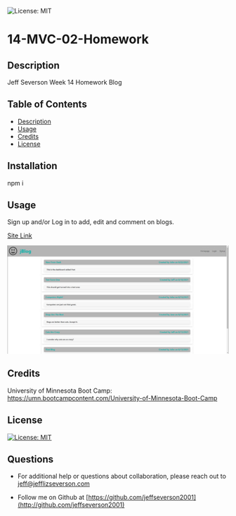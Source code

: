![License: MIT](https://img.shields.io/badge/License-MIT-yellow.svg)

# 14-MVC-02-Homework

## Description

Jeff Severson Week 14 Homework Blog

## Table of Contents

- [Description](#description)
- [Usage](#usage)
- [Credits](#credits)
- [License](#license)

## Installation

npm i

## Usage

Sign up and/or Log in to add, edit and comment on blogs.

[Site Link](https://jeffseverson2001-mvc-homework.herokuapp.com/)

![alt Blog Home Page](public/images/Blog_ReadMe.jpg)

## Credits

University of Minnesota Boot Camp:
https://umn.bootcampcontent.com/University-of-Minnesota-Boot-Camp

## License

[![License: MIT](https://img.shields.io/badge/License-MIT-yellow.svg)](https://opensource.org/licenses/MIT)

## Questions

- For additional help or questions about collaboration, please reach out to jeff@jefflizseverson.com

- Follow me on Github at [https://github.com/jeffseverson2001](http://github.com/jeffseverson2001)
